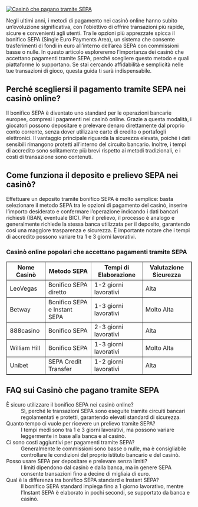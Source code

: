 [![Casinò che pagano tramite SEPA](https://123-caf.pages.dev/gitsignup.png)](https://vrmoo.ru/Bt82HjjY)

<div>   <p>Negli ultimi anni, i metodi di pagamento nei casinò online hanno subito un’evoluzione significativa, con l’obiettivo di offrire transazioni più rapide, sicure e convenienti agli utenti. Tra le opzioni più apprezzate spicca il bonifico SEPA (Single Euro Payments Area), un sistema che consente trasferimenti di fondi in euro all’interno dell’area SEPA con commissioni basse o nulle. In questo articolo esploreremo l’importanza dei casinò che accettano pagamenti tramite SEPA, perché scegliere questo metodo e quali piattaforme lo supportano. Se stai cercando affidabilità e semplicità nelle tue transazioni di gioco, questa guida ti sarà indispensabile.</p>  <h2>Perché scegliersi il pagamento tramite SEPA nei casinò online?</h2> <p>Il bonifico SEPA è diventato uno standard per le operazioni bancarie europee, compresi i pagamenti nei casinò online. Grazie a questa modalità, i giocatori possono depositare e prelevare denaro direttamente dal proprio conto corrente, senza dover utilizzare carte di credito o portafogli elettronici. Il vantaggio principale riguarda la sicurezza elevata, poiché i dati sensibili rimangono protetti all’interno del circuito bancario. Inoltre, i tempi di accredito sono solitamente più brevi rispetto ai metodi tradizionali, e i costi di transazione sono contenuti.</p>  <h2>Come funziona il deposito e prelievo SEPA nei casinò?</h2> <p>Effettuare un deposito tramite bonifico SEPA è molto semplice: basta selezionare il metodo SEPA tra le opzioni di pagamento del casinò, inserire l’importo desiderato e confermare l’operazione indicando i dati bancari richiesti (IBAN, eventuale BIC). Per il prelievo, il processo è analogo e generalmente richiede la stessa banca utilizzata per il deposito, garantendo così una maggiore trasparenza e sicurezza. È importante notare che i tempi di accredito possono variare tra 1 e 3 giorni lavorativi.</p>  <h3>Casinò online popolari che accettano pagamenti tramite SEPA</h3> <table border="1" cellpadding="8" cellspacing="0">   <thead>     <tr>       <th>Nome Casinò</th>       <th>Metodo SEPA</th>       <th>Tempi di Elaborazione</th>       <th>Valutazione Sicurezza</th>     </tr>   </thead>   <tbody>     <tr>       <td>LeoVegas</td>       <td>Bonifico SEPA diretto</td>       <td>1-2 giorni lavorativi</td>       <td>Alta</td>     </tr>     <tr>       <td>Betway</td>       <td>Bonifico SEPA e Instant SEPA</td>       <td>1-3 giorni lavorativi</td>       <td>Molto Alta</td>     </tr>     <tr>       <td>888casino</td>       <td>Bonifico SEPA</td>       <td>2-3 giorni lavorativi</td>       <td>Alta</td>     </tr>     <tr>       <td>William Hill</td>       <td>Bonifico SEPA</td>       <td>1-3 giorni lavorativi</td>       <td>Molto Alta</td>     </tr>     <tr>       <td>Unibet</td>       <td>SEPA Credit Transfer</td>       <td>1-2 giorni lavorativi</td>       <td>Alta</td>     </tr>   </tbody> </table>  <h2>FAQ sui Casinò che pagano tramite SEPA</h2> <dl>   <dt>È sicuro utilizzare il bonifico SEPA nei casinò online?</dt>   <dd>Sì, perché le transazioni SEPA sono eseguite tramite circuiti bancari regolamentati e protetti, garantendo elevati standard di sicurezza.</dd>      <dt>Quanto tempo ci vuole per ricevere un prelievo tramite SEPA?</dt>   <dd>I tempi medi sono tra 1 e 3 giorni lavorativi, ma possono variare leggermente in base alla banca e al casinò.</dd>      <dt>Ci sono costi aggiuntivi per pagamenti tramite SEPA?</dt>   <dd>Generalmente le commissioni sono basse o nulle, ma è consigliabile controllare le condizioni del proprio istituto bancario e del casinò.</dd>      <dt>Posso usare SEPA per depositare e prelevare senza limiti?</dt>   <dd>I limiti dipendono dal casinò e dalla banca, ma in genere SEPA consente transazioni fino a decine di migliaia di euro.</dd>      <dt>Qual è la differenza tra bonifico SEPA standard e Instant SEPA?</dt>   <dd>Il bonifico SEPA standard impiega fino a 1 giorno lavorativo, mentre l’Instant SEPA è elaborato in pochi secondi, se supportato da banca e casinò.</dd> </dl> </div>